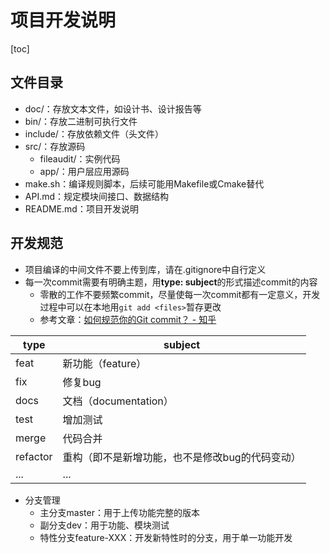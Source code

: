 # 项目开发说明

[toc]

## 文件目录

- doc/：存放文本文件，如设计书、设计报告等
- bin/：存放二进制可执行文件
- include/：存放依赖文件（头文件）
- src/：存放源码
  - fileaudit/：实例代码
  - app/：用户层应用源码
- make.sh：编译规则脚本，后续可能用Makefile或Cmake替代
- API.md：规定模块间接口、数据结构
- README.md：项目开发说明

## 开发规范

- 项目编译的中间文件不要上传到库，请在.gitignore中自行定义
- 每一次commit需要有明确主题，用**type: subject**的形式描述commit的内容
  - 零散的工作不要频繁commit，尽量使每一次commit都有一定意义，开发过程中可以在本地用`git add <files>`暂存更改
  - 参考文章：[如何规范你的Git commit？ - 知乎](https://zhuanlan.zhihu.com/p/182553920)

| type  | subject               |
| ----- | --------------------- |
| feat  | 新功能（feature）     |
| fix   | 修复bug               |
| docs  | 文档（documentation） |
| test  | 增加测试              |
| merge | 代码合并              |
|refactor|重构（即不是新增功能，也不是修改bug的代码变动）|
| ...   | ...                   |

- 分支管理
  - 主分支master：用于上传功能完整的版本
  - 副分支dev：用于功能、模块测试
  - 特性分支feature-XXX：开发新特性时的分支，用于单一功能开发